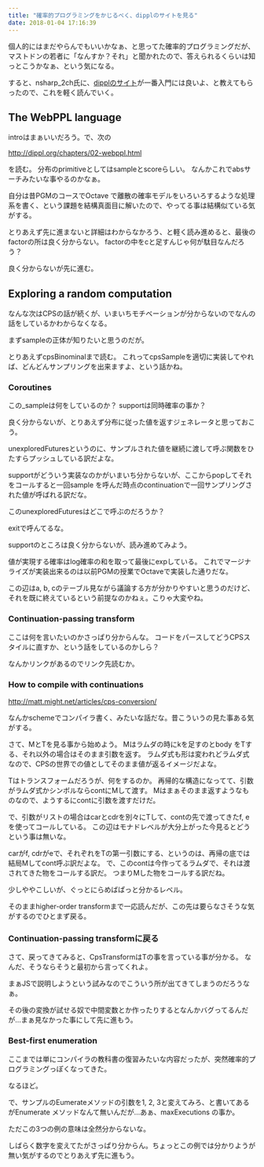 ```yaml
---
title: "確率的プログラミングをかじるべく、dipplのサイトを見る"
date: 2018-01-04 17:16:39
---
```


個人的にはまだやらんでもいいかなぁ、と思ってた確率的プログラミングだが、マストドンの若者に「なんすか？それ」と聞かれたので、答えられるくらいは知っとこうかなぁ、という気になる。

すると、nsharp_2ch氏に、[dipplのサイト](http://dippl.org/)が一番入門には良いよ、と教えてもらったので、これを軽く読んでいく。

## The WebPPL language

introはまぁいいだろう。で、次の

http://dippl.org/chapters/02-webppl.html

を読む。
分布のprimitiveとしてはsampleとscoreらしい。
なんかこれでabsサーチみたいな事やるのかなぁ。

自分は昔PGMのコースでOctave で離散の確率モデルをいろいろするような処理系を書く、という課題を結構真面目に解いたので、やってる事は結構似ている気がする。

とりあえず先に進まないと詳細はわからなかろう、と軽く読み進めると、最後のfactorの所は良く分からない。
factorの中をcと足すんじゃ何が駄目なんだろう？

良く分からないが先に進む。

## Exploring a random computation

なんな次はCPSの話が続くが、いまいちモチベーションが分からないのでなんの話をしているかわからなくなる。

まずsampleの正体が知りたいと思うのだが。

とりあえずcpsBinominalまで読む。
これってcpsSampleを適切に実装してやれば、どんどんサンプリングを出来ますよ、という話かね。

### Coroutines

この_sampleは何をしているのか？
supportは同時確率の事か？

良く分からないが、とりあえず分布に従った値を返すジェネレータと思っておこう。

unexploredFuturesというのに、サンプルされた値を継続に渡して呼ぶ関数をひたすらプッシュしている訳だよな。

supportがどういう実装なのかがいまいち分からないが、ここからpopしてそれをコールすると一回sample を呼んだ時点のcontinuationで一回サンプリングされた値が呼ばれる訳だな。

このunexploredFuturesはどこで呼ぶのだろうか？

exitで呼んてるな。

supportのところは良く分からないが、読み進めてみよう。

値が実現する確率はlog確率の和を取って最後にexpしている。
これでマージナライズが実装出来るのは以前PGMの授業でOctaveで実装した通りだな。

この辺はa, b, cのテーブル見ながら議論する方が分かりやすいと思うのだけど、それを既に終えているという前提なのかねぇ。こりゃ大変やね。

### Continuation-passing transform

ここは何を言いたいのかさっぱり分からんな。
コードをパースしてどうCPSスタイルに直すか、という話をしているのかしら？

なんかリンクがあるのでリンク先読むか。

### How to compile with continuations

http://matt.might.net/articles/cps-conversion/

なんかschemeでコンパイラ書く、みたいな話だな。昔こういうの見た事ある気がする。

さて、MとTを見る事から始めよう。
Mはラムダの時にkを足すのとbody をTする、それ以外の場合はそのまま引数を返す。
ラムダ式も形は変われどラムダ式なので、CPSの世界での値としてそのまま値が返るイメージだよな。

Tはトランスフォームだろうが、何をするのか。
再帰的な構造になってて、引数がラムダ式かシンボルならcontにMして渡す。
Mはまぁそのまま返すようなものなので、ようするにcontに引数を渡すだけだ。

で、引数がリストの場合はcarとcdrを別々にTして、contの先で渡ってきたf, eを使ってコールしている。
この辺はモナドレベルが大分上がった今見るとどうという事は無いな。

carがf, cdrがeで、それぞれをTの第一引数にする、というのは、再帰の底では結局Mしてcont呼ぶ訳だよな。
で、このcontは今作ってるラムダで、それは渡されてきた物をコールする訳だ。
つまりMした物をコールする訳だね。

少しややこしいが、ぐっとにらめばぱっと分かるレベル。

そのままhigher-order transformまで一応読んだが、この先は要らなさそうな気がするのでひとまず戻る。

### Continuation-passing transformに戻る

さて、戻ってきてみると、CpsTransformはTの事を言っている事が分かる。
なんだ、そうならそうと最初から言ってくれよ。

まぁJSで説明しようという試みなのでこういう所が出てきてしまうのだろうなぁ。

その後の変換が試せる奴で中間変数とか作ったりするとなんかバグってるんだが…まぁ見なかった事にして先に進もう。

### Best-first enumeration

ここまでは単にコンパイラの教科書の復習みたいな内容だったが、突然確率的プログラミングっぽくなってきた。

なるほど。

で、サンプルのEumerateメソッドの引数を1, 2, 3と変えてみろ、と書いてあるがEnumerate メソッドなんて無いんだが…あぁ、maxExecutions の事か。

ただこの3つの例の意味は全然分からないな。

しばらく数字を変えてたがさっぱり分からん。ちょっとこの例では分かりようが無い気がするのでとりあえず先に進もう。
